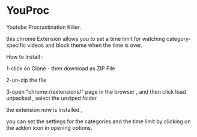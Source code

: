 # YouProc

Youtube Procrastination Killer.

this chrome Extension allows you to set a time limit for watching category-specific videos and block theme when the time is over.

How to Install :

1-click on Clone - then download as ZIP File

2-un-zip the file

3-open "chrome://extensions/" page in the browser , and then click load unpacked , select the unziped folder

the extension now is installed ,

you can set the settings for the categories and the time limit by clicking on the addon icon in opening options.

